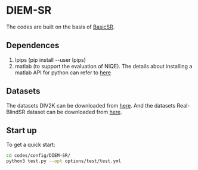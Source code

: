# DIEM-SR

The codes are built on the basis of [BasicSR](https://github.com/xinntao/BasicSR).

## Dependences
1. lpips (pip install --user lpips)
2. matlab (to support the evaluation of NIQE). The details about installing a matlab API for python can refer to [here](https://ww2.mathworks.cn/help/matlab/matlab_external/install-the-matlab-engine-for-python.html)

## Datasets
The datasets DIV2K can be downloaded from [here](https://data.vision.ee.ethz.ch/cvl/DIV2K/). And the datasets Real-BlindSR dataset can be downloaded from [here](10.21227/z2yz-c641). 

## Start up
To get a quick start:

```bash
cd codes/config/DIEM-SR/
python3 test.py --opt options/test/test.yml
```
